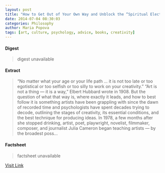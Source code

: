 ```yaml
---
layout: post
title: "How to Get Out of Your Own Way and Unblock the “Spiritual Electricity” of Creative Flow"
date: 2014-07-04 08:30:03
categories: Philosophy
author: Maria Popova
tags: [art, culture, psychology, advice, books, creativity]
---
```



#### Digest
>digest unavailable

#### Extract
>&#8220;No matter what your age or your life path … it is not too late or too egotistical or too selfish or too silly to work on your creativity.&#8221; &#8220;Art is not a thing &#8212; it is a way,&#8221; Elbert Hubbard wrote in 1908. But the question of what that way is, where exactly it leads, and how to best follow it is something artists have been grappling with since the dawn of recorded time and psychologists have spent decades trying to decode, outlining the stages of creativity, its essential conditions, and the best technique for producing ideas. In 1978, a few months after she stopped drinking, artist, poet, playwright, novelist, filmmaker, composer, and journalist Julia Cameron began teaching artists &#8212; by the broadest poss...

#### Factsheet
>factsheet unavailable

[Visit Link](http://feedproxy.google.com/~r/brainpickings/rss/~3/h6fbA1BlENg/)


